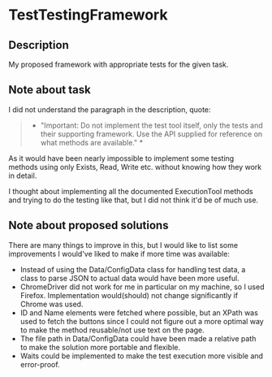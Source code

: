 # TestTestingFramework

## Description
My proposed framework with appropriate tests for the given task.

## Note about task
I did not understand the paragraph in the description, quote: 
> * "Important: Do not implement the test tool itself, only the tests and their supporting
framework. Use the API supplied for reference on what methods are available." * 

As it would have been nearly impossible to implement some testing methods using only Exists, Read, Write etc. without knowing how they work in detail.

I thought about implementing all the documented ExecutionTool methods and trying to do the testing like that, but I did not think it'd be of much use.

## Note about proposed solutions
There are many things to improve in this, but I would like to list some improvements I would've liked to make if more time was available:
- Instead of using the Data/ConfigData class for handling test data, a class to parse JSON to actual data would have been more useful.
- ChromeDriver did not work for me in particular on my machine, so I used Firefox. Implementation would(should) not change significantly if Chrome was used.
- ID and Name elements were fetched where possible, but an XPath was used to fetch the buttons since I could not figure out a more optimal way to make the method reusable/not use text on the page.
- The file path in Data/ConfigData could have been made a relative path to make the solution more portable and flexible.
- Waits could be implemented to make the test execution more visible and error-proof.
